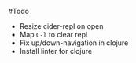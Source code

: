 
#Todo
* Resize cider-repl on open
* Map `C-l` to clear repl
* Fix up/down-navigation in clojure
* Install linter for clojure